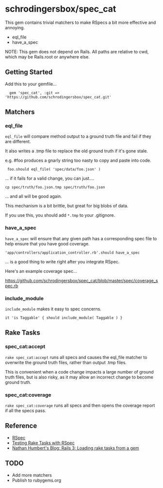 # schrodingersbox/spec_cat

This gem contains trivial matchers to make RSpecs a bit more effective and annoying.

 * eql_file
 * have_a_spec

 NOTE: This gem does not depend on Rails.  All paths are relative to cwd, which
 may be Rails.root or anywhere else.

## Getting Started

Add this to your gemfile...

      gem 'spec_cat', :git => 'https://github.com/schrodingersbox/spec_cat.git'

## Matchers

### eql_file

`eql_file` will compare method output to a ground truth file and fail if they
are different.

It also writes a .tmp file to replace the old ground truth if it's gone stale.

e.g.  #foo produces a gnarly string too nasty to copy and paste into code.

     foo.should eql_file( 'spec/data/foo.json' )

... if it fails for a valid change, you can just....

    cp spec/truth/foo.json.tmp spec/truth/foo.json

... and all will be good again.

This mechanism is a bit brittle, but great for big blobs of data.

If you use this, you should add `*.tmp` to your .gitignore.

### have_a_spec

`have_a_spec` will ensure that any given path has a corresponding spec file to
help ensure that you have good coverage.

    'app/controllers/application_controller.rb'.should have_a_spec

... is a good thing to write right after you integrate RSpec.

Here's an example coverage spec...

<https://github.com/schrodingersbox/spec_cat/blob/master/spec/coverage_spec.rb>

### include_module

`include_module` makes it easy to spec concerns.

    it 'is Taggable' { should include_module( Taggable ) }

## Rake Tasks

### spec_cat:accept

`rake spec_cat:accept` runs all specs and causes the eql_file matcher to overwrite
the ground truth files, rather than output .tmp files.

This is convenient when a code change impacts a large number of ground truth files,
but is also risky, as it may allow an incorrect change to become ground truth.

### spec_cat:coverage

`rake spec_cat:coverage` runs all specs and then opens the coverage report if all the
specs pass.

## Reference

 * [RSpec](https://github.com/rspec/rspec)
 * [Testing Rake Tasks with RSpec](http://www.philsergi.com/2009/02/testing-rake-tasks-with-rspec.html)
 * [Nathan Humbert's Blog: Rails 3: Loading rake tasks from a gem](http://blog.nathanhumbert.com/2010/02/rails-3-loading-rake-tasks-from-gem.html)

## TODO

 * Add more matchers
 * Publish to rubygems.org


